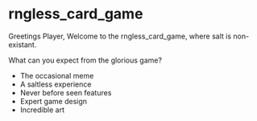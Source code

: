 # rngless_card_game

Greetings Player,
Welcome to the rngless_card_game, where salt is non-existant. 

What can you expect from the glorious game?

 - The occasional meme
 - A saltless experience
 - Never before seen features
 - Expert game design
 - Incredible art
 
